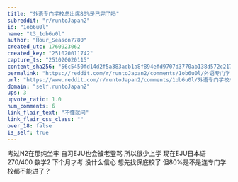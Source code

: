 ```yaml
---
title: "外语专门学校总出席80%是已完了吗"
subreddit: "r/runtoJapan2"
id: "1ob6u0l"
name: "t3_1ob6u0l"
author: "Hour_Season7780"
created_utc: 1760923062
created_key: "251020011742"
capture_ts: "251020020115"
content_sha256: "56c5450fd14d2f5a383adb1a8f894efd9707d3770ab138d572c2173c91ae57fc"
permalink: "https://reddit.com/r/runtoJapan2/comments/1ob6u0l/外语专门学校总出席80是已完了吗/"
url: "https://www.reddit.com/r/runtoJapan2/comments/1ob6u0l/外语专门学校总出席80是已完了吗/"
domain: "self.runtoJapan2"
ups: 3
upvote_ratio: 1.0
num_comments: 6
link_flair_text: "不懂就问"
link_flair_css_class: ""
over_18: false
is_self: true
---
```


考过N2在那纯坐牢 自习EJU也会被老登骂 所以很少上学 现在EJU日本语270/400
数学2 下个月才考 没什么信心 想先找保底校了
但80%是不是连专门学校都不能进了？

